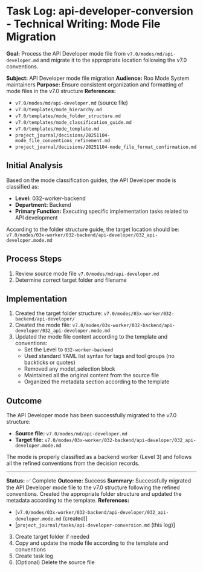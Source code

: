# Task Log: api-developer-conversion - Technical Writing: Mode File Migration

**Goal:** Process the API Developer mode file from `v7.0/modes/md/api-developer.md` and migrate it to the appropriate location following the v7.0 conventions.

**Subject:** API Developer mode file migration
**Audience:** Roo Mode System maintainers
**Purpose:** Ensure consistent organization and formatting of mode files in the v7.0 structure
**References:** 
- `v7.0/modes/md/api-developer.md` (source file)
- `v7.0/templates/mode_hierarchy.md`
- `v7.0/templates/mode_folder_structure.md`
- `v7.0/templates/mode_classification_guide.md`
- `v7.0/templates/mode_template.md`
- `project_journal/decisions/20251104-mode_file_conventions_refinement.md`
- `project_journal/decisions/20251104-mode_file_format_confirmation.md`

## Initial Analysis

Based on the mode classification guides, the API Developer mode is classified as:
- **Level:** 032-worker-backend
- **Department:** Backend
- **Primary Function:** Executing specific implementation tasks related to API development

According to the folder structure guide, the target location should be:
`v7.0/modes/03x-worker/032-backend/api-developer/032_api-developer.mode.md`

## Process Steps

1. Review source mode file `v7.0/modes/md/api-developer.md`
2. Determine correct target folder and filename
## Implementation

1. Created the target folder structure: `v7.0/modes/03x-worker/032-backend/api-developer/`
2. Created the mode file: `v7.0/modes/03x-worker/032-backend/api-developer/032_api-developer.mode.md`
3. Updated the mode file content according to the template and conventions:
   - Set the Level to `032-worker-backend`
   - Used standard YAML list syntax for tags and tool groups (no backticks or quotes)
   - Removed any model_selection block
   - Maintained all the original content from the source file
   - Organized the metadata section according to the template

## Outcome

The API Developer mode has been successfully migrated to the v7.0 structure:

- **Source file:** `v7.0/modes/md/api-developer.md`
- **Target file:** `v7.0/modes/03x-worker/032-backend/api-developer/032_api-developer.mode.md`

The mode is properly classified as a backend worker (Level 3) and follows all the refined conventions from the decision records.

---

**Status:** ✅ Complete
**Outcome:** Success
**Summary:** Successfully migrated the API Developer mode file to the v7.0 structure following the refined conventions. Created the appropriate folder structure and updated the metadata according to the template.
**References:** 
- [`v7.0/modes/03x-worker/032-backend/api-developer/032_api-developer.mode.md` (created)]
- [`project_journal/tasks/api-developer-conversion.md` (this log)]
3. Create target folder if needed
4. Copy and update the mode file according to the template and conventions
5. Create task log
6. (Optional) Delete the source file